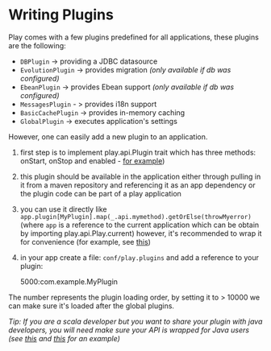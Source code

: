 # Writing Plugins

Play comes with a few plugins predefined for all applications, these plugins are the following: 

* `DBPlugin` -> providing a JDBC datasource
* `EvolutionPlugin` -> provides migration  _(only available if db was configured)_
* `EbeanPlugin` -> provides Ebean support _(only available if db was configured)_
* `MessagesPlugin` - > provides i18n support
* `BasicCachePlugin` -> provides in-memory caching
* `GlobalPlugin` -> executes application's settings

However, one can easily add a new plugin to an application.

1. first step is to implement play.api.Plugin trait which has three methods: onStart, onStop and enabled - [for example](https://github.com/playframework/playframework/blob/master/framework/src/play/src/main/scala/play/api/cache/Cache.scala))
2. this plugin should be available in the application either through pulling in it from a maven repository and referencing it
as an app dependency or the plugin code can be part of a play application
3. you can use it directly like `app.plugin[MyPlugin].map(_.api.mymethod).getOrElse(throwMyerror)` (where `app` is  a reference to the current application which can be obtain by importing play.api.Play.current) however, it's recommended to wrap it for convenience (for example, see [this](https://github.com/playframework/playframework/blob/master/framework/src/play/src/main/scala/play/api/cache/Cache.scala))
4. in your app create a file: `conf/play.plugins` and add a reference to your plugin:

    5000:com.example.MyPlugin

The number represents the plugin loading order, by setting it to > 10000 we can make sure it's loaded after the global plugins.

_Tip: If you are a scala developer but you want to share your plugin with java developers, you will need make sure your API is wrapped for Java users (see [this](https://github.com/playframework/playframework/blob/master/framework/src/play/src/main/scala/play/api/cache/Cache.scala) and [this](https://github.com/playframework/playframework/blob/master/framework/src/play/src/main/java/play/cache/Cache.java) for an example)_

